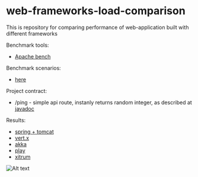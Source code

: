 web-frameworks-load-comparison
=======
This is repository for comparing performance of web-application built with different frameworks


Benchmark tools:
* [Apache bench](https://httpd.apache.org/docs/2.4/programs/ab.html)

Benchmark scenarios:
* [here](https://github.com/IgorPerikov/web-frameworks-load-comparison/tree/master/benchmark-scenarios)

Project contract:
* /ping - simple api route, instanly returns random integer, as described at [javadoc](https://docs.oracle.com/javase/8/docs/api/java/util/Random.html#nextInt--)


Results:
* [spring + tomcat](https://github.com/IgorPerikov/web-frameworks-load-comparison/blob/master/spring-tomcat/README.md)
* [vert.x](https://github.com/IgorPerikov/web-frameworks-load-comparison/blob/master/vertx/README.md)
* [akka](https://github.com/IgorPerikov/web-frameworks-load-comparison/blob/master/akka/README.md)
* [play](https://github.com/IgorPerikov/web-frameworks-load-comparison/blob/master/play/README.md)
* [xitrum](https://github.com/IgorPerikov/web-frameworks-load-comparison/blob/master/xitrum/README.md)

![Alt text](http://i.imgur.com/vRfIEy6.png)
